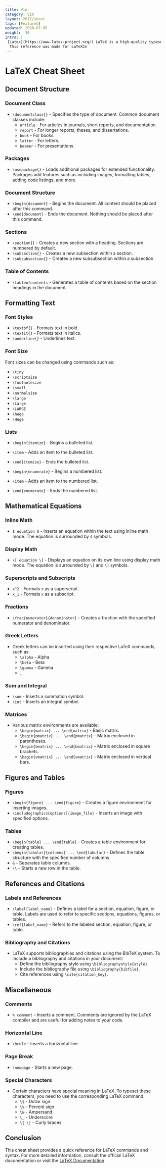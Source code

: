 ```yaml
---
title: Vim
category: Vim
layout: 2017/sheet
tags: [Featured]
updated: 2020-07-05
weight: -10
intro: |
 [Latex](https://www.latex-project.org/) LaTeX is a high-quality typesetting system;
  This reference was made for LaTeX2e
---
```


# LaTeX Cheat Sheet

## Document Structure

### Document Class
- `\documentclass{}` - Specifies the type of document. Common document classes include:
  - `article` - For articles in journals, short reports, and documentation.
  - `report` - For longer reports, theses, and dissertations.
  - `book` - For books.
  - `letter` - For letters.
  - `beamer` - For presentations.
  
### Packages
- `\usepackage{}` - Loads additional packages for extended functionality. Packages add features such as including images, formatting tables, adding code listings, and more.

### Document Structure
- `\begin{document}` - Begins the document. All content should be placed after this command.
- `\end{document}` - Ends the document. Nothing should be placed after this command.

### Sections
- `\section{}` - Creates a new section with a heading. Sections are numbered by default.
- `\subsection{}` - Creates a new subsection within a section.
- `\subsubsection{}` - Creates a new subsubsection within a subsection.

### Table of Contents
- `\tableofcontents` - Generates a table of contents based on the section headings in the document.

## Formatting Text

### Font Styles
- `\textbf{}` - Formats text in bold.
- `\textit{}` - Formats text in italics.
- `\underline{}` - Underlines text.

### Font Size
Font sizes can be changed using commands such as:
- `\tiny`
- `\scriptsize`
- `\footnotesize`
- `\small`
- `\normalsize`
- `\large`
- `\Large`
- `\LARGE`
- `\huge`
- `\Huge`

### Lists
- `\begin{itemize}` - Begins a bulleted list.
- `\item` - Adds an item to the bulleted list.
- `\end{itemize}` - Ends the bulleted list.

- `\begin{enumerate}` - Begins a numbered list.
- `\item` - Adds an item to the numbered list.
- `\end{enumerate}` - Ends the numbered list.

## Mathematical Equations

### Inline Math
- `$ equation $` - Inserts an equation within the text using inline math mode. The equation is surrounded by `$` symbols.

### Display Math
- `\[ equation \]` - Displays an equation on its own line using display math mode. The equation is surrounded by `\[` and `\]` symbols.

### Superscripts and Subscripts
- `x^2` - Formats `x` as a superscript.
- `x_1` - Formats `x` as a subscript.

### Fractions
- `\frac{numerator}{denominator}` - Creates a fraction with the specified numerator and denominator.

### Greek Letters
- Greek letters can be inserted using their respective LaTeX commands, such as:
  - `\alpha` - Alpha
  - `\beta` - Beta
  - `\gamma` - Gamma
  - ...

### Sum and Integral
- `\sum` - Inserts a summation symbol.
- `\int` - Inserts an integral symbol.

### Matrices
- Various matrix environments are available:
  - `\begin{matrix} ... \end{matrix}` - Basic matrix.
  - `\begin{pmatrix} ... \end{pmatrix}` - Matrix enclosed in parentheses.
  - `\begin{bmatrix} ... \end{bmatrix}` - Matrix enclosed in square brackets.
  - `\begin{vmatrix} ... \end{vmatrix}` - Matrix enclosed in vertical bars.

## Figures and Tables

### Figures
- `\begin{figure} ... \end{figure}` - Creates a figure environment for inserting images.
- `\includegraphics[options]{image_file}` - Inserts an image with specified options.

### Tables
- `\begin{table} ... \end{table}` - Creates a table environment for creating tables.
- `\begin{tabular}{columns} ... \end{tabular}` - Defines the table structure with the specified number of columns.
- `&` - Separates table columns.
- `\\` - Starts a new row in the table.

## References and Citations

### Labels and References
- `\label{label_name}` - Defines a label for a section, equation, figure, or table. Labels are used to refer to specific sections, equations, figures, or tables.
- `\ref{label_name}` - Refers to the labeled section, equation, figure, or table.

### Bibliography and Citations
- LaTeX supports bibliographies and citations using the BibTeX system. To include a bibliography and citations in your document:
  - Define the bibliography style using `\bibliographystyle{style}`.
  - Include the bibliography file using `\bibliography{bibfile}`.
  - Cite references using `\cite{citation_key}`.

## Miscellaneous

### Comments
- `% comment` - Inserts a comment. Comments are ignored by the LaTeX compiler and are useful for adding notes to your code.

### Horizontal Line
- `\hrule` - Inserts a horizontal line.

### Page Break
- `\newpage` - Starts a new page.

### Special Characters
- Certain characters have special meaning in LaTeX. To typeset these characters, you need to use the corresponding LaTeX command:
  - `\$` - Dollar sign
  - `\%` - Percent sign
  - `\&` - Ampersand
  - `\_` - Underscore
  - `\{ \}` - Curly braces

## Conclusion

This cheat sheet provides a quick reference for LaTeX commands and syntax. For more detailed information, consult the official LaTeX documentation or visit the [LaTeX Documentation](https://www.latex-project.org/help/documentation/)
